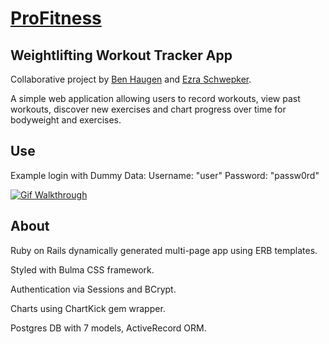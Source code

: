 # [ProFitness](https://pro-fitness.herokuapp.com/)

## Weightlifting Workout Tracker App

Collaborative project by [Ben Haugen](https://www.linkedin.com/in/benhaugen88/) and [Ezra Schwepker](https://www.linkedin.com/in/ezra-schwepker/).

A simple web application allowing users to record workouts, view past workouts, discover new exercises and chart progress over time for bodyweight and exercises.

## Use

Example login with Dummy Data:
Username: "user"
Password: "passw0rd"

[![Gif Walkthrough](ProFitnessWalkthrough.gif)](ProFitnessWalkthrough.gif "Gif Walkthrough")

## About

Ruby on Rails dynamically generated multi-page app using ERB templates.

Styled with Bulma CSS framework.

Authentication via Sessions and BCrypt.

Charts using ChartKick gem wrapper.

Postgres DB with 7 models, ActiveRecord ORM.